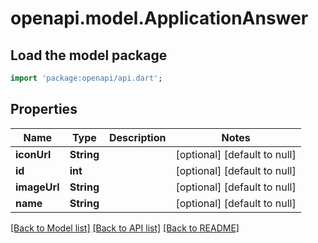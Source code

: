 # openapi.model.ApplicationAnswer

## Load the model package
```dart
import 'package:openapi/api.dart';
```

## Properties
Name | Type | Description | Notes
------------ | ------------- | ------------- | -------------
**iconUrl** | **String** |  | [optional] [default to null]
**id** | **int** |  | [optional] [default to null]
**imageUrl** | **String** |  | [optional] [default to null]
**name** | **String** |  | [optional] [default to null]

[[Back to Model list]](../README.md#documentation-for-models) [[Back to API list]](../README.md#documentation-for-api-endpoints) [[Back to README]](../README.md)


